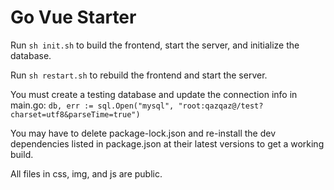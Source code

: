 # Go Vue Starter

Run `sh init.sh` to build the frontend, start the server, and initialize the database.

Run `sh restart.sh` to rebuild the frontend and start the server.

You must create a testing database and update the connection info in main.go:
`db, err := sql.Open("mysql", "root:qazqaz@/test?charset=utf8&parseTime=true")`

You may have to delete package-lock.json and re-install the dev dependencies
listed in package.json at their latest versions to get a working build.

All files in css, img, and js are public.
